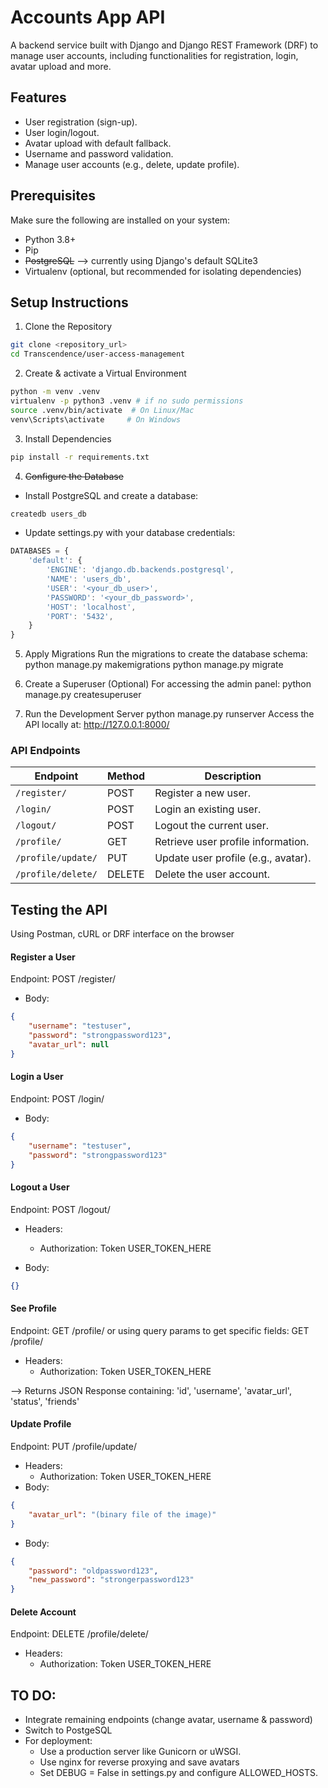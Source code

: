 # Accounts App API
A backend service built with Django and Django REST Framework (DRF) to manage user accounts, including functionalities for registration, login, avatar upload and more.

## Features
- User registration (sign-up).
- User login/logout.
- Avatar upload with default fallback.
- Username and password validation.
- Manage user accounts (e.g., delete, update profile).

## Prerequisites
Make sure the following are installed on your system:

- Python 3.8+
- Pip
- ~~PostgreSQL~~ --> currently using Django's default SQLite3
- Virtualenv (optional, but recommended for isolating dependencies)

## Setup Instructions

1. Clone the Repository
```sh
git clone <repository_url>
cd Transcendence/user-access-management
```

2. Create & activate a Virtual Environment
```sh
python -m venv .venv
virtualenv -p python3 .venv # if no sudo permissions
source .venv/bin/activate  # On Linux/Mac
venv\Scripts\activate     # On Windows
```

3. Install Dependencies
```sh
pip install -r requirements.txt
```

4. ~~Configure the Database~~
- Install PostgreSQL and create a database:
```sh
createdb users_db
```
- Update settings.py with your database credentials:
```js
DATABASES = {
    'default': {
        'ENGINE': 'django.db.backends.postgresql',
        'NAME': 'users_db',
        'USER': '<your_db_user>',
        'PASSWORD': '<your_db_password>',
        'HOST': 'localhost',
        'PORT': '5432',
    }
}
```

5. Apply Migrations
Run the migrations to create the database schema:
python manage.py makemigrations
python manage.py migrate

6. Create a Superuser (Optional)
For accessing the admin panel:
python manage.py createsuperuser

7. Run the Development Server
python manage.py runserver
Access the API locally at: http://127.0.0.1:8000/

### **API Endpoints**

| Endpoint           | Method | Description                         |
| ------------------ | ------ | ----------------------------------- |
| `/register/`       | POST   | Register a new user.                |
| `/login/`          | POST   | Login an existing user.             |
| `/logout/`         | POST   | Logout the current user.            |
| `/profile/`        | GET    | Retrieve user profile information.  |
| `/profile/update/` | PUT    | Update user profile (e.g., avatar). |
| `/profile/delete/` | DELETE | Delete the user account.            |


## Testing the API
Using Postman, cURL or DRF interface on the browser

#### **Register a User**
Endpoint: POST /register/
- Body:
```json
{
    "username": "testuser",
    "password": "strongpassword123",
    "avatar_url": null
}
```

#### **Login a User**
Endpoint: POST /login/
- Body:
```json
{
    "username": "testuser",
    "password": "strongpassword123"
}
```

#### **Logout a User**
Endpoint: POST /logout/
- Headers:
  - Authorization: Token USER_TOKEN_HERE

- Body:
```json
{}
```

#### **See Profile**
Endpoint: GET /profile/
or using query params to get specific fields: GET /profile/
- Headers:
  - Authorization: Token USER_TOKEN_HERE
  
--> Returns JSON Response containing: 'id', 'username', 'avatar_url', 'status', 'friends'

#### **Update Profile**
Endpoint: PUT /profile/update/
- Headers:
  - Authorization: Token USER_TOKEN_HERE
- Body:
```json
{
    "avatar_url": "(binary file of the image)"
}
```
- Body:
```json
{
    "password": "oldpassword123",
    "new_password": "strongerpassword123"
}
```

#### **Delete Account**
Endpoint: DELETE /profile/delete/
- Headers:
  - Authorization: Token USER_TOKEN_HERE

## TO DO:
- Integrate remaining endpoints (change avatar, username & password)
- Switch to PostgeSQL
- For deployment:
    - Use a production server like Gunicorn or uWSGI.
    - Use nginx for reverse proxying and save avatars
    - Set DEBUG = False in settings.py and configure ALLOWED_HOSTS.

